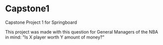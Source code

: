 # Capstone1
Capstone Project 1 for Springboard

This project was made with this question for General Managers of the NBA in mind: "Is X player worth Y amount of money?"
